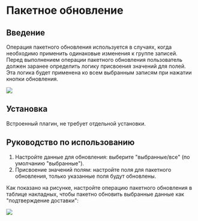 # Пакетное обновление

<PluginInfo name="action-bulk-update"></PluginInfo>

## Введение

Операция пакетного обновления используется в случаях, когда необходимо применить одинаковые изменения к группе записей. Перед выполнением операции пакетного обновления пользователь должен заранее определить логику присвоения значений для полей. Эта логика будет применена ко всем выбранным записям при нажатии кнопки обновления.

![](https://static-docs.nocobase.com/d9e6804f7cdbecd43ce4695bb83561cd.png)

## Установка

Встроенный плагин, не требует отдельной установки.

## Руководство по использованию

1. Настройте данные для обновления: выберите "выбранные/все" (по умолчанию "выбранные").
2. Присвоение значений полям: настройте поля для пакетного обновления, только указанные поля будут обновлены.

Как показано на рисунке, настройте операцию пакетного обновления в таблице накладных, чтобы пакетно обновить выбранные данные как "подтверждение доставки":

![](https://static-docs.nocobase.com/41eb7980cd31ebfb013c05c1bbb747a5.gif)